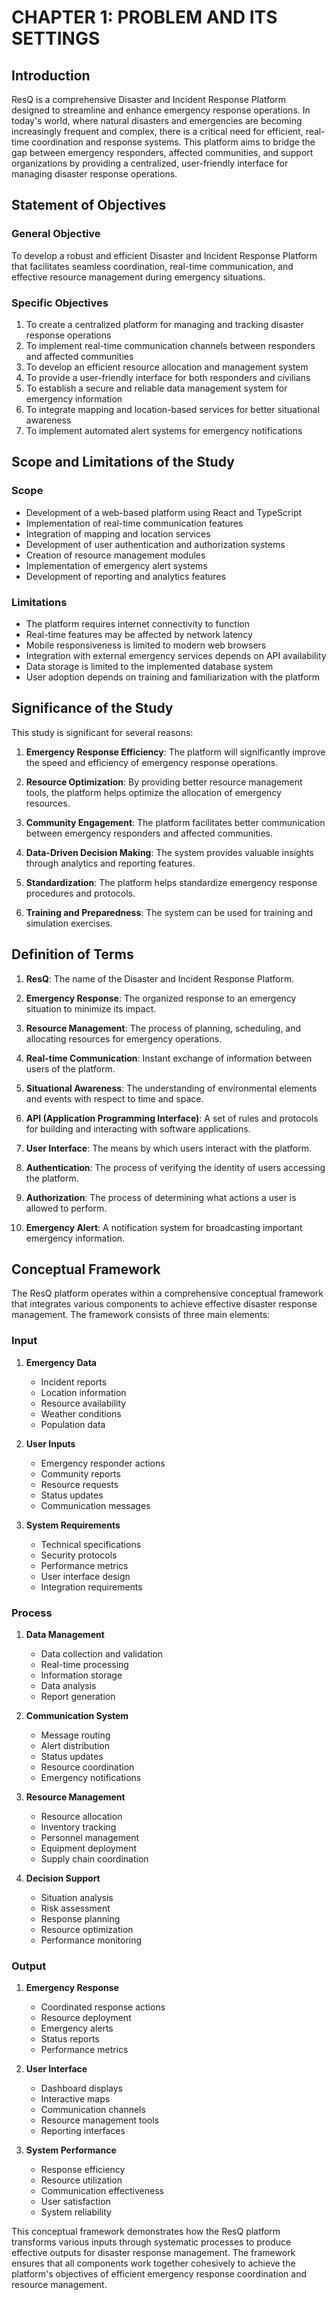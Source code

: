 # CHAPTER 1: PROBLEM AND ITS SETTINGS

## Introduction
ResQ is a comprehensive Disaster and Incident Response Platform designed to streamline and enhance emergency response operations. In today's world, where natural disasters and emergencies are becoming increasingly frequent and complex, there is a critical need for efficient, real-time coordination and response systems. This platform aims to bridge the gap between emergency responders, affected communities, and support organizations by providing a centralized, user-friendly interface for managing disaster response operations.

## Statement of Objectives

### General Objective
To develop a robust and efficient Disaster and Incident Response Platform that facilitates seamless coordination, real-time communication, and effective resource management during emergency situations.

### Specific Objectives
1. To create a centralized platform for managing and tracking disaster response operations
2. To implement real-time communication channels between responders and affected communities
3. To develop an efficient resource allocation and management system
4. To provide a user-friendly interface for both responders and civilians
5. To establish a secure and reliable data management system for emergency information
6. To integrate mapping and location-based services for better situational awareness
7. To implement automated alert systems for emergency notifications

## Scope and Limitations of the Study

### Scope
- Development of a web-based platform using React and TypeScript
- Implementation of real-time communication features
- Integration of mapping and location services
- Development of user authentication and authorization systems
- Creation of resource management modules
- Implementation of emergency alert systems
- Development of reporting and analytics features

### Limitations
- The platform requires internet connectivity to function
- Real-time features may be affected by network latency
- Mobile responsiveness is limited to modern web browsers
- Integration with external emergency services depends on API availability
- Data storage is limited to the implemented database system
- User adoption depends on training and familiarization with the platform

## Significance of the Study

This study is significant for several reasons:

1. **Emergency Response Efficiency**: The platform will significantly improve the speed and efficiency of emergency response operations.

2. **Resource Optimization**: By providing better resource management tools, the platform helps optimize the allocation of emergency resources.

3. **Community Engagement**: The platform facilitates better communication between emergency responders and affected communities.

4. **Data-Driven Decision Making**: The system provides valuable insights through analytics and reporting features.

5. **Standardization**: The platform helps standardize emergency response procedures and protocols.

6. **Training and Preparedness**: The system can be used for training and simulation exercises.

## Definition of Terms

1. **ResQ**: The name of the Disaster and Incident Response Platform.

2. **Emergency Response**: The organized response to an emergency situation to minimize its impact.

3. **Resource Management**: The process of planning, scheduling, and allocating resources for emergency operations.

4. **Real-time Communication**: Instant exchange of information between users of the platform.

5. **Situational Awareness**: The understanding of environmental elements and events with respect to time and space.

6. **API (Application Programming Interface)**: A set of rules and protocols for building and interacting with software applications.

7. **User Interface**: The means by which users interact with the platform.

8. **Authentication**: The process of verifying the identity of users accessing the platform.

9. **Authorization**: The process of determining what actions a user is allowed to perform.

10. **Emergency Alert**: A notification system for broadcasting important emergency information.

## Conceptual Framework

The ResQ platform operates within a comprehensive conceptual framework that integrates various components to achieve effective disaster response management. The framework consists of three main elements:

### Input
1. **Emergency Data**
   - Incident reports
   - Location information
   - Resource availability
   - Weather conditions
   - Population data

2. **User Inputs**
   - Emergency responder actions
   - Community reports
   - Resource requests
   - Status updates
   - Communication messages

3. **System Requirements**
   - Technical specifications
   - Security protocols
   - Performance metrics
   - User interface design
   - Integration requirements

### Process
1. **Data Management**
   - Data collection and validation
   - Real-time processing
   - Information storage
   - Data analysis
   - Report generation

2. **Communication System**
   - Message routing
   - Alert distribution
   - Status updates
   - Resource coordination
   - Emergency notifications

3. **Resource Management**
   - Resource allocation
   - Inventory tracking
   - Personnel management
   - Equipment deployment
   - Supply chain coordination

4. **Decision Support**
   - Situation analysis
   - Risk assessment
   - Response planning
   - Resource optimization
   - Performance monitoring

### Output
1. **Emergency Response**
   - Coordinated response actions
   - Resource deployment
   - Emergency alerts
   - Status reports
   - Performance metrics

2. **User Interface**
   - Dashboard displays
   - Interactive maps
   - Communication channels
   - Resource management tools
   - Reporting interfaces

3. **System Performance**
   - Response efficiency
   - Resource utilization
   - Communication effectiveness
   - User satisfaction
   - System reliability

This conceptual framework demonstrates how the ResQ platform transforms various inputs through systematic processes to produce effective outputs for disaster response management. The framework ensures that all components work together cohesively to achieve the platform's objectives of efficient emergency response coordination and resource management. 